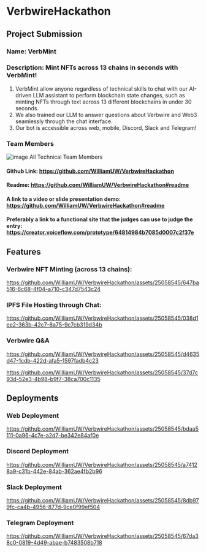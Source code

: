 # VerbwireHackathon

## Project Submission

### Name: VerbMint

### Description: Mint NFTs across 13 chains in seconds with VerbMint! 

1. VerbMint allow anyone regardless of technical skills to chat with our AI-driven LLM assistant to perform blockchain state changes, such as minting NFTs through text across 13 different blockchains in under 30 seconds.
2. We also trained our LLM to answer questions about Verbwire and Web3 seamlessly through the chat interface.
3. Our bot is accessible across web, mobile, Discord, Slack and Telegram!

### Team Members
![image](https://github.com/WilliamUW/VerbwireHackathon/assets/25058545/f79c32dc-e365-4a88-8e5c-b4c23f95ccb6)
All Technical Team Members

#### Github Link: https://github.com/WilliamUW/VerbwireHackathon
#### Readme: https://github.com/WilliamUW/VerbwireHackathon#readme
#### A link to a video or slide presentation demo: https://github.com/WilliamUW/VerbwireHackathon#readme
#### Preferably a link to a functional site that the judges can use to judge the entry: https://creator.voiceflow.com/prototype/64814984b7085d0007c2f37e

## Features

### Verbwire NFT Minting (across 13 chains):

https://github.com/WilliamUW/VerbwireHackathon/assets/25058545/647ba516-6c68-4f04-a710-c347d7543c24

### IPFS File Hosting through Chat:

https://github.com/WilliamUW/VerbwireHackathon/assets/25058545/038d1ee2-363b-42c7-8a75-9c7cb319d34b

### Verbwire Q&A



https://github.com/WilliamUW/VerbwireHackathon/assets/25058545/d4635d47-1cdb-422d-afa5-1597fadb4c23



https://github.com/WilliamUW/VerbwireHackathon/assets/25058545/37d7c93d-52e3-4b98-b9f7-38ca700c1135

## Deployments

### Web Deployment

https://github.com/WilliamUW/VerbwireHackathon/assets/25058545/bdaa5111-0a96-4c7e-a2d7-be342e84af0e

### Discord Deployment

https://github.com/WilliamUW/VerbwireHackathon/assets/25058545/a74128a9-c31b-442e-84ab-362ae4fb2b96

### Slack Deployment

https://github.com/WilliamUW/VerbwireHackathon/assets/25058545/8db979fc-ca4b-4956-877d-9ce0f99ef504

### Telegram Deployment

https://github.com/WilliamUW/VerbwireHackathon/assets/25058545/67da38c0-0819-4d49-abae-b7483508b718




